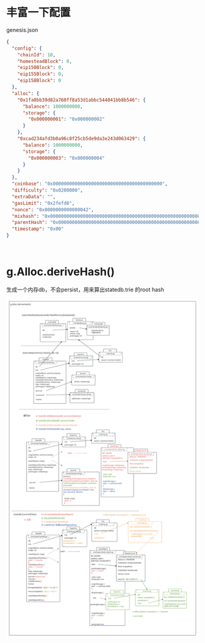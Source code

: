 # 丰富一下配置

genesis.json

```json
{
  "config": {
    "chainId": 10,
    "homesteadBlock": 0,
    "eip150Block": 0,
    "eip155Block": 0,
    "eip158Block": 0
  },
  "alloc": {
    "0x1fa0bb39d82a760ff8a53d1abbc544041bb8b546": {
      "balance": 1000000000,
      "storage": {
        "0x000000001": "0x000000002"
      }
    },
    "0xcad234afd3b0a96c8f25cb5de9da3e243d063429": {
      "balance": 1000000000,
      "storage": {
        "0x000000003": "0x000000004"
      }
    }
  },
  "coinbase": "0x0000000000000000000000000000000000000000",
  "difficulty": "0x0200000",
  "extraData": "",
  "gasLimit": "0x2fefd8",
  "nonce": "0x0000000000000042",
  "mixhash": "0x0000000000000000000000000000000000000000000000000000000000000000",
  "parentHash": "0x0000000000000000000000000000000000000000000000000000000000000000",
  "timestamp": "0x00"
}
```

<br />

#  g.Alloc.deriveHash()

生成一个内存db，不会persist，用来算出statedb.trie 的root hash

![genesis_04](img/genesis_04.svg)

<br />

